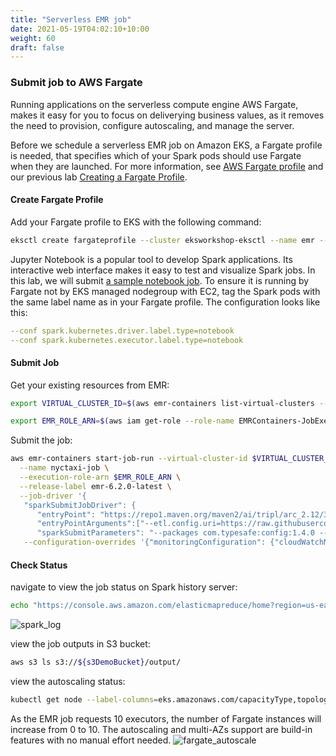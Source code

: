 ```yaml
---
title: "Serverless EMR job"
date: 2021-05-19T04:02:10+10:00
weight: 60
draft: false
---
```


### Submit job to AWS Fargate

Running applications on the serverless compute engine AWS Fargate, makes it easy for you to focus on deliverying business values, as it removes the need to provision, configure autoscaling, and manage the server.

Before we schedule a serverless EMR job on Amazon EKS, a Fargate profile is needed, that specifies which of your Spark pods should use Fargate when they are launched. For more information, see [AWS Fargate profile](https://docs.aws.amazon.com/eks/latest/userguide/fargate-profile.html) and our previous lab [Creating a Fargate Profile](beginner/180_fargate/creating-profile/).

#### Create Fargate Profile
Add your Fargate profile to EKS with the following command:

```sh 
eksctl create fargateprofile --cluster eksworkshop-eksctl --name emr --namespace spark --labels type=notebook

```

Jupyter Notebook is a popular tool to develop Spark applications. Its interactive web interface makes it easy to test and visualize Spark jobs. In this lab, we will submit [a sample notebook job](https://github.com/aws-samples/sql-based-etl-on-amazon-eks/blob/main/emr-on-eks/green_taxi_load.ipynb). To ensure it is running by Fargate not by EKS managed nodegroup with EC2, tag the Spark pods with the same label name as in your Fargate profile. The configuration looks like this:

```yaml
--conf spark.kubernetes.driver.label.type=notebook 
--conf spark.kubernetes.executor.label.type=notebook
```

#### Submit Job

Get your existing resources from EMR:

```sh
export VIRTUAL_CLUSTER_ID=$(aws emr-containers list-virtual-clusters --query "virtualClusters[?state=='RUNNING'].id" --output text)

export EMR_ROLE_ARN=$(aws iam get-role --role-name EMRContainers-JobExecutionRole --query Role.Arn --output text)
```

Submit the job:

```sh
aws emr-containers start-job-run --virtual-cluster-id $VIRTUAL_CLUSTER_ID \
  --name nyctaxi-job \
  --execution-role-arn $EMR_ROLE_ARN \
  --release-label emr-6.2.0-latest \
  --job-driver '{
   "sparkSubmitJobDriver": {
      "entryPoint": "https://repo1.maven.org/maven2/ai/tripl/arc_2.12/3.6.2/arc_2.12-3.6.2.jar",
      "entryPointArguments":["--etl.config.uri=https://raw.githubusercontent.com/aws-samples/sql-based-etl-on-amazon-eks/main/emr-on-eks/green_taxi_load.ipynb"],
      "sparkSubmitParameters": "--packages com.typesafe:config:1.4.0 --class ai.tripl.arc.ARC --conf spark.executor.instances=10 --conf spark.executor.memory=5G --conf spark.driver.memory=2G --conf spark.executor.cores=3 --conf spark.kubernetes.driverEnv.ETL_CONF_ENV=test --conf spark.kubernetes.driver.label.type=notebook --conf spark.kubernetes.executor.label.type=notebook --conf spark.kubernetes.driverEnv.OUTPUT=s3://'${s3DemoBucket}'/output/ --conf spark.kubernetes.driverEnv.SCHEMA=https://raw.githubusercontent.com/aws-samples/sql-based-etl-on-amazon-eks/main/emr-on-eks/green_taxi_schema.json"}}' \
   --configuration-overrides '{"monitoringConfiguration": {"cloudWatchMonitoringConfiguration": {"logGroupName": "/aws/eks/eksworkshop-eksctl/jobs", "logStreamNamePrefix": "fargate-job"}}}'
```

#### Check Status

navigate to view the job status on Spark history server:

```sh
echo "https://console.aws.amazon.com/elasticmapreduce/home?region=us-east-1#virtual-cluster-jobs:"${VIRTUAL_CLUSTER_ID}
```
![spark_log](/images/emr-on-eks/spark_log.png)

view the job outputs in S3 bucket:

```sh
aws s3 ls s3://${s3DemoBucket}/output/
```

view the autoscaling status:

```sh
kubectl get node --label-columns=eks.amazonaws.com/capacityType,topology.kubernetes.io/zone
```
As the EMR job requests 10 executors, the number of Fargate instances will increase from 0 to 10. The autoscaling and multi-AZs support are build-in features with no manual effort needed.
![fargate_autoscale](/images/emr-on-eks/fargate_autoscaling.png)